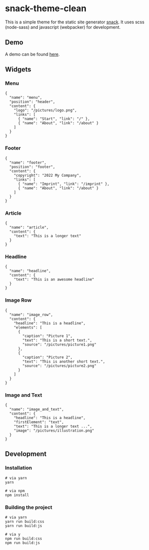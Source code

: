 # snack-theme-clean
This is a simple theme for the static site generator [snack](https://github.com/webhunger-ch/snack).
It uses scss (node-sass) and javascript (webpacker) for development.

## Demo
A demo can be found [here](https://www.webhunger.ch).

## Widgets

### Menu
```
{
  "name": "menu",
  "position": "header",
  "content": {
    "logo": "/pictures/logo.png",
    "links": [
      { "name": "Start", "link": "/" },
      { "name": "About", "link": "/about" }
    ]
  }
}
```

### Footer
```
{
  "name": "footer",
  "position": "footer",
  "content": {
    "copyright": "2022 My Company",
    "links": [
      { "name": "Imprint", "link": "/imprint" },
      { "name": "About", "link": "/about" }
    ]
  }
}
```


### Article
```
{
  "name": "article",
  "content": {
    "text": "This is a longer text"
  }
}
```

### Headline
```
{
  "name": "headline",
  "content": {
    "text": "This is an awesome headline"
  }
}
```

### Image Row
```
{
  "name": "image_row",
  "content": {
    "headline": "This is a headline",
    "elements": [
      {
        "caption": "Picture 1",
        "text": "This is a short text.",
        "source": "/pictures/picture1.png"
      },
      {
        "caption": "Picture 2",
        "text": "This is another short text.",
        "source": "/pictures/picture2.png"
      }
    ]
  }
}
```

### Image and Text
```
{
  "name": "image_and_text",
  "content": {
    "headline": "This is a headline",
    "firstElement": "text",
    "text": "This is a longer text ...",
    "image": "/pictures/illustration.png"
  }
}
```

## Development

### Installation
```
# via yarn
yarn

# via npm
npm install
```

### Building the project
```
# via yarn
yarn run build:css
yarn run build:js

# via y
npm run build:css
npm run build:js
```
